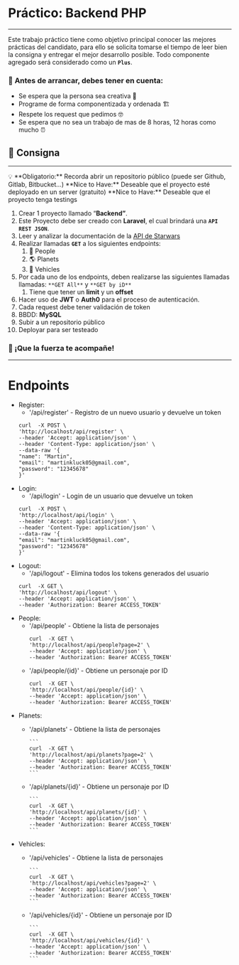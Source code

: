 # Práctico: Backend PHP

---

Este trabajo práctico tiene como objetivo principal conocer las mejores prácticas del candidato, para ello se solicita tomarse el tiempo de leer bien la consigna y entregar el mejor desarrollo posible. Todo componente agregado será considerado como un **`Plus`**.

### 🤔 **Antes de arrancar, debes tener en cuenta:**

-   Se espera que la persona sea creativa 🎨
-   Programe de forma componentizada y ordenada 🏗️
-   Respete los request que pedimos 🤓
-   Se espera que no sea un trabajo de mas de 8 horas, 12 horas como mucho ⏰

## 📝 Consigna

---

<aside>
💡 **Obligatorio:** Recorda abrir un repositorio público (puede ser Github, Gitlab, Bitbucket…) 
**Nice to Have:** Deseable que el proyecto esté deployado en un server (gratuito)
**Nice to Have:** Deseable que el proyecto tenga testings

</aside>

1. Crear 1 proyecto llamado “**Backend”**.
2. Este Proyecto debe ser creado con **Laravel**, el cual brindará una **`API REST JSON`**.
3. Leer y analizar la documentación de la [API de Starwars](https://swapi.dev/)
4. Realizar llamadas **`GET`** a los siguientes endpoints:
    1. 👤 People
    2. 🌎 Planets
    3. 🚀 Vehicles
5. Por cada uno de los endpoints, deben realizarse las siguientes llamadas llamadas: `**GET All**` y `**GET by iD**`
    1. Tiene que tener un **limit** y un **offset**
6. Hacer uso de **JWT** o **Auth0** para el proceso de autenticación.
7. Cada request debe tener validación de token
8. BBDD: **MySQL**
9. Subir a un repositorio público
10. Deployar para ser testeado

### 💪 ¡Que la fuerza te acompañe!

---

# Endpoints

- Register: 
    - '/api/register' - Registro de un nuevo usuario y devuelve un token
    ```
    curl  -X POST \
    'http://localhost/api/register' \
    --header 'Accept: application/json' \
    --header 'Content-Type: application/json' \
    --data-raw '{
    "name": "Martin",
    "email": "martinkluck05@gmail.com",
    "password": "12345678"
    }'
    ```
- Login: 
    - '/api/login' - Login de un usuario que devuelve un token
    ```
    curl  -X POST \
    'http://localhost/api/login' \
    --header 'Accept: application/json' \
    --header 'Content-Type: application/json' \
    --data-raw '{
    "email": "martinkluck05@gmail.com",
    "password": "12345678"
    }'
    ```
- Logout: 
    - '/api/logout' - Elimina todos los tokens generados del usuario
    ```
    curl  -X GET \
    'http://localhost/api/logout' \
    --header 'Accept: application/json' \
    --header 'Authorization: Bearer ACCESS_TOKEN'
    ```
- People: 
    - '/api/people' - Obtiene la lista de personajes
        ```
        curl  -X GET \
        'http://localhost/api/people?page=2' \
        --header 'Accept: application/json' \
        --header 'Authorization: Bearer ACCESS_TOKEN'
        ```
    - '/api/people/{id}' - Obtiene un personaje por ID
        ```
        curl  -X GET \
        'http://localhost/api/people/{id}' \
        --header 'Accept: application/json' \
        --header 'Authorization: Bearer ACCESS_TOKEN'
        ```
- Planets:
  - '/api/planets' - Obtiene la lista de personajes

        ```
        curl  -X GET \
        'http://localhost/api/planets?page=2' \
        --header 'Accept: application/json' \
        --header 'Authorization: Bearer ACCESS_TOKEN'
        ```
  - '/api/planets/{id}' - Obtiene un personaje por ID

        ```
        curl  -X GET \
        'http://localhost/api/planets/{id}' \
        --header 'Accept: application/json' \
        --header 'Authorization: Bearer ACCESS_TOKEN'
        ```
- Vehicles:
  - '/api/vehicles' - Obtiene la lista de personajes

        ```
        curl  -X GET \
        'http://localhost/api/vehicles?page=2' \
        --header 'Accept: application/json' \
        --header 'Authorization: Bearer ACCESS_TOKEN'
        ```
  - '/api/vehicles/{id}' - Obtiene un personaje por ID

        ```
        curl  -X GET \
        'http://localhost/api/vehicles/{id}' \
        --header 'Accept: application/json' \
        --header 'Authorization: Bearer ACCESS_TOKEN'
        ```
